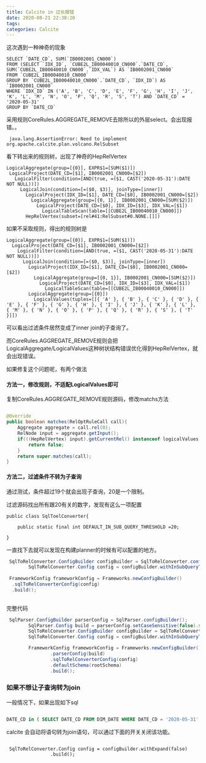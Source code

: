 ```yaml
---
title: Calcite in 过长报错
date: 2020-08-21 22:38:20
tags:
categories: Calcite
---
```




这次遇到一种神奇的现象

```
SELECT `DATE_CD`, SUM(`IB0002001_CN000`)
FROM (SELECT `IDX_ID`, `CUBE2L_IB00040010_CN000`.`DATE_CD`, SUM(`CUBE2L_IB00040010_CN000`.`IDX_VAL`) AS `IB0002001_CN000`
FROM `CUBE2L_IB00040010_CN000`
GROUP BY `CUBE2L_IB00040010_CN000`.`DATE_CD`, `IDX_ID`) AS `IB0002001_CN000`
WHERE `IDX_ID` IN ('A', 'B', 'C', 'D', 'E', 'F', 'G', 'H', 'I', 'J', 'K', 'L', 'M', 'N', 'O', 'P', 'Q', 'R', 'S', 'T') AND `DATE_CD` = '2020-05-31'
GROUP BY `DATE_CD`
```

采用规则CoreRules.AGGREGATE_REMOVE去除所以的外层select。会出现报错。。

```
 java.lang.AssertionError: Need to implement org.apache.calcite.plan.volcano.RelSubset
 ```
 
 看下转出来的规则树，出现了神奇的HepRelVertex
 
 ```
 LogicalAggregate(group=[{0}], EXPR$1=[SUM($1)])
  LogicalProject(DATE_CD=[$1], IB0002001_CN000=[$2])
    LogicalFilter(condition=[AND(true, =($1, CAST('2020-05-31'):DATE NOT NULL))])
      LogicalJoin(condition=[=($0, $3)], joinType=[inner])
        LogicalProject(IDX_ID=[$1], DATE_CD=[$0], IB0002001_CN000=[$2])
          LogicalAggregate(group=[{0, 1}], IB0002001_CN000=[SUM($2)])
            LogicalProject(DATE_CD=[$0], IDX_ID=[$3], IDX_VAL=[$1])
              LogicalTableScan(table=[[CUBE2L_IB00040010_CN000]])
        HepRelVertex(subset=[rel#41:RelSubset#0.NONE.[]])
```

如果不采取规则，得出的规则树是

```
LogicalAggregate(group=[{0}], EXPR$1=[SUM($1)])
  LogicalProject(DATE_CD=[$1], IB0002001_CN000=[$2])
    LogicalFilter(condition=[AND(true, =($1, CAST('2020-05-31'):DATE NOT NULL))])
      LogicalJoin(condition=[=($0, $3)], joinType=[inner])
        LogicalProject(IDX_ID=[$1], DATE_CD=[$0], IB0002001_CN000=[$2])
          LogicalAggregate(group=[{0, 1}], IB0002001_CN000=[SUM($2)])
            LogicalProject(DATE_CD=[$0], IDX_ID=[$3], IDX_VAL=[$1])
              LogicalTableScan(table=[[CUBE2L_IB00040010_CN000]])
        LogicalAggregate(group=[{0}])
          LogicalValues(tuples=[[{ 'A' }, { 'B' }, { 'C' }, { 'D' }, { 'E' }, { 'F' }, { 'G' }, { 'H' }, { 'I' }, { 'J' }, { 'K' }, { 'L' }, { 'M' }, { 'N' }, { 'O' }, { 'P' }, { 'Q' }, { 'R' }, { 'S' }, { 'T' }]])

```

可以看出过滤条件居然变成了inner join的子查询了。


而CoreRules.AGGREGATE_REMOVE规则会把LogicalAggregate/LogicalValues这种树状结构错误优化得到HepRelVertex，就会出现错误。


如果修复这个问题呢，有两个做法


#### 方法一，修改规则，不适配LogicalValues即可

复制CoreRules.AGGREGATE_REMOVE规则源码，修改matchs方法

```java

@Override
public boolean matches(RelOptRuleCall call){
    Aggregate aggregate = call.rel(0);
    RelNode input = aggregate.getInput();
    if(((HepRelVertex) input).getCurrentRel() instanceof logicalValues){
        return false;
    }
    return super.matches(call);
}

```



#### 方法二，过滤条件不转为子查询

通过测试，条件超过19个就会出现子查询，20是一个限制。

过滤源码找出所有跟20有关的数字，发现有这么一项配置

```
public class SqlToelConverter{
    
    public static final int DEFAULT_IN_SUB_QUERY_THRESHOLD =20;
    
}
```

一直找下去就可以发现在构建planner的时候有可以配置的地方。

```java
 SqlToRelConverter.ConfigBuilder configBuilder = SqlToRelConverter.configBuilder();
        SqlToRelConverter.Config config = configBuilder.withInSubQueryThreshold(Integer.MAX_VALUE).build()
        
 FrameworkConfig frameworkConfig = Frameworks.newConfigBuilder()
  .sqlToRelConverterConfig(config)
  .build();
        
```

完整代码
```java
 SqlParser.ConfigBuilder parserConfig = SqlParser.configBuilder();
        SqlParser.Config build = parserConfig.setCaseSensitive(false).setLex(Lex.MYSQL).build();
        SqlToRelConverter.ConfigBuilder configBuilder = SqlToRelConverter.configBuilder();
        SqlToRelConverter.Config config = configBuilder.withInSubQueryThreshold(Integer.MAX_VALUE).build();

        FrameworkConfig frameworkConfig = Frameworks.newConfigBuilder()
                .parserConfig(build)
                .sqlToRelConverterConfig(config)
                .defaultSchema(rootSchema)
                .build();
```


### 如果不想让子查询转为join


一般情况下，如果出现如下sql
```sql

DATE_CD in ( SELECT DATE_CD FROM DIM_DATE WHERE DATE_CD = '2020-05-31' ) 
 ```
 
 
 calcite 会自动将语句转为join语句，可以通过下面的开关关闭该功能。
 
```

 SqlToRelConverter.Config config = configBuilder.withExpand(false)
                .build();


```



